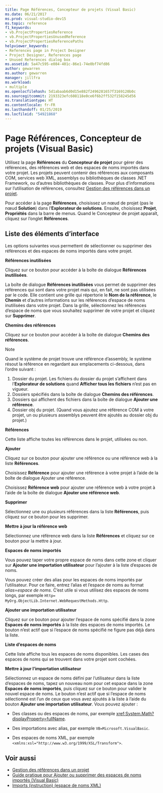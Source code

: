 ```yaml
---
title: Page Références, Concepteur de projets (Visual Basic)
ms.date: 06/21/2017
ms.prod: visual-studio-dev15
ms.topic: reference
f1_keywords:
- vb.ProjectPropertiesReference
- vb.ProjectPropertiesUnusedReference
- vb.ProjectPropertiesReferencePaths
helpviewer_keywords:
- References page in Project Designer
- Project Designer, References page
- Unused References dialog box
ms.assetid: 5a47c595-e084-401c-86e1-74e0bf74fd86
author: gewarren
ms.author: gewarren
manager: jillfra
ms.workload:
- multiple
ms.openlocfilehash: 5d1abaab6d0d15e882f2496281657f3169120b0c
ms.sourcegitcommit: 2193323efc608118e0ce6f6b2ff532f158245d56
ms.translationtype: HT
ms.contentlocale: fr-FR
ms.lasthandoff: 01/25/2019
ms.locfileid: "54921868"
---
```

# <a name="references-page-project-designer-visual-basic"></a>Page Références, Concepteur de projets (Visual Basic)

Utilisez la page **Références** du **Concepteur de projet** pour gérer des références, des références web et des espaces de noms importés dans votre projet. Les projets peuvent contenir des références aux composants COM, services web XML, assemblys ou bibliothèques de classes .NET Framework, ou d’autres bibliothèques de classes. Pour plus d’informations sur l’utilisation de références, consultez [Gestion des références dans un projet](../../ide/managing-references-in-a-project.md).

Pour accéder à la page **Références**, choisissez un nœud de projet (pas le nœud **Solution**) dans l’**Explorateur de solutions**. Ensuite, choisissez **Projet**, **Propriétés** dans la barre de menus. Quand le Concepteur de projet apparaît, cliquez sur l’onglet **Références**.

## <a name="uielement-list"></a>Liste des éléments d’interface

Les options suivantes vous permettent de sélectionner ou supprimer des références et des espaces de noms importés dans votre projet.

**Références inutilisées**

Cliquez sur ce bouton pour accéder à la boîte de dialogue **Références inutilisées**.

La boîte de dialogue **Références inutilisées** vous permet de supprimer des références qui sont dans votre projet mais qui, en fait, ne sont pas utilisées par le code. Elle contient une grille qui répertorie le **Nom de la référence**, le **Chemin** et d’autres informations sur les références d’espace de noms inutilisées dans votre projet. Dans la grille, sélectionnez les références d’espace de noms que vous souhaitez supprimer de votre projet et cliquez sur **Supprimer**.

**Chemins des références**

Cliquez sur ce bouton pour accéder à la boîte de dialogue **Chemins des références**.

> [!NOTE]
> Quand le système de projet trouve une référence d’assembly, le système résout la référence en regardant aux emplacements ci-dessous, dans l’ordre suivant :
>
> 1. Dossier du projet. Les fichiers du dossier du projet s’affichent dans l’**Explorateur de solutions** quand **Afficher tous les fichiers** n’est pas en vigueur.
> 2. Dossiers spécifiés dans la boîte de dialogue **Chemins des références**.
> 3. Dossiers qui affichent des fichiers dans la boîte de dialogue **Ajouter une référence**.
> 4. Dossier obj du projet. (Quand vous ajoutez une référence COM à votre projet, un ou plusieurs assemblys peuvent être ajoutés au dossier obj du projet.)

 **Références**

 Cette liste affiche toutes les références dans le projet, utilisées ou non.

 **Ajouter**

 Cliquez sur ce bouton pour ajouter une référence ou une référence web à la liste **Références**.

 Choisissez **Référence**  pour ajouter une référence à votre projet à l’aide de la boîte de dialogue Ajouter une référence.

 Choisissez **Référence web** pour ajouter une référence web à votre projet à l’aide de la boîte de dialogue **Ajouter une référence web**.

 **Supprimer**

 Sélectionnez une ou plusieurs références dans la liste **Références**, puis cliquez sur ce bouton pour les supprimer.

 **Mettre à jour la référence web**

 Sélectionnez une référence web dans la liste **Références** et cliquez sur ce bouton pour la mettre à jour.

 **Espaces de noms importés**

 Vous pouvez taper votre propre espace de noms dans cette zone et cliquer sur **Ajouter une importation utilisateur** pour l’ajouter à la liste d’espaces de noms.

 Vous pouvez créer des alias pour les espaces de noms importés par l’utilisateur. Pour ce faire, entrez l’alias et l’espace de noms au format *alias*=*espace de noms*. C’est utile si vous utilisez des espaces de noms longs, par exemple `Http= MyOrg.ObjectLib.Internet.WebRequestMethods.Http`.

 **Ajouter une importation utilisateur**

 Cliquez sur ce bouton pour ajouter l’espace de noms spécifié dans la zone **Espaces de noms importés** à la liste des espaces de noms importés. Le bouton n’est actif que si l’espace de noms spécifié ne figure pas déjà dans la liste.

 **Liste d’espaces de noms**

 Cette liste affiche tous les espaces de noms disponibles. Les cases des espaces de noms qui se trouvent dans votre projet sont cochées.

 **Mettre à jour l’importation utilisateur**

 Sélectionnez un espace de noms défini par l’utilisateur dans la liste d’espaces de noms, tapez un nouveau nom pour cet espace dans la zone **Espaces de noms importés**, puis cliquez sur ce bouton pour valider le nouvel espace de noms. Le bouton n’est actif que si l’espace de noms sélectionné est l’un de ceux que vous avez ajoutés à la liste à l’aide du bouton **Ajouter une importation utilisateur**. Vous pouvez ajouter :

-   Des classes ou des espaces de noms, par exemple <xref:System.Math?displayProperty=fullName>.

-   Des importations avec alias, par exemple `VB=Microsoft.VisualBasic`.

-   Des espaces de noms XML, par exemple `<xmlns:xsl="http://www.w3.org/1999/XSL/Transform">`.

## <a name="see-also"></a>Voir aussi

- [Gestion des références dans un projet](../../ide/managing-references-in-a-project.md)
- [Guide pratique pour Ajouter ou supprimer des espaces de noms importés (Visual Basic)](../../ide/how-to-add-or-remove-imported-namespaces-visual-basic.md)
- [Imports (instruction) (espace de noms XML)](/dotnet/visual-basic/language-reference/statements/imports-statement-xml-namespace)
